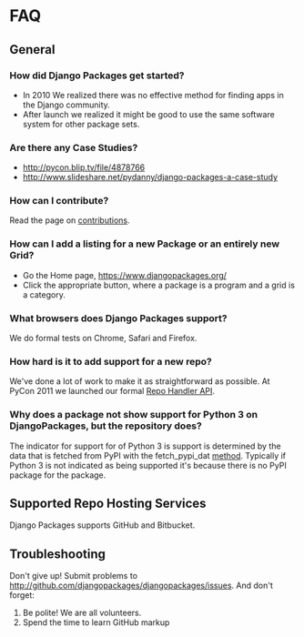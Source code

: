 # FAQ

## General

### How did Django Packages get started?

- In 2010 We realized there was no effective method for finding apps in the Django community.
- After launch we realized it might be good to use the same software system for other package sets.

### Are there any Case Studies?

- <http://pycon.blip.tv/file/4878766>
- <http://www.slideshare.net/pydanny/django-packages-a-case-study>

### How can I contribute?

Read the page on [contributions].

### How can I add a listing for a new Package or an entirely new Grid?

- Go the Home page, <https://www.djangopackages.org/>
- Click the appropriate button, where a package is a program and a grid is a category.

### What browsers does Django Packages support?

We do formal tests on Chrome, Safari and Firefox.

### How hard is it to add support for a new repo?

We've done a lot of work to make it as straightforward as possible. At PyCon 2011 we launched our formal [Repo Handler API].

### Why does a package not show support for Python 3 on DjangoPackages, but the repository does? 

The indicator for support for of Python 3 is support is determined by the data that is fetched from PyPI with the fetch_pypi_dat [method](https://github.com/djangopackages/djangopackages/blob/f259e6f39445cd243ac897af51abb1c06836ef82/package/models.py#L266). Typically if Python 3 is not indicated as being supported it's because there is no PyPI package for the package. 

## Supported Repo Hosting Services

Django Packages supports GitHub and Bitbucket.

## Troubleshooting

Don't give up!  Submit problems to <http://github.com/djangopackages/djangopackages/issues>. And don't forget:

1. Be polite! We are all volunteers.
2. Spend the time to learn GitHub markup

[contributions]: contributing.md
[repo handler api]: repo_handlers.md
